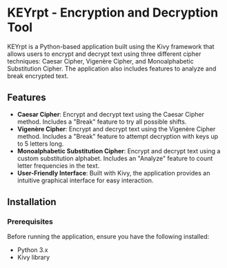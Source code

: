 # KEYrpt - Encryption and Decryption Tool

KEYrpt is a Python-based application built using the Kivy framework that allows users to encrypt and decrypt text using three different cipher techniques: Caesar Cipher, Vigenère Cipher, and Monoalphabetic Substitution Cipher. The application also includes features to analyze and break encrypted text.

## Features

- **Caesar Cipher**: Encrypt and decrypt text using the Caesar Cipher method. Includes a "Break" feature to try all possible shifts.
- **Vigenère Cipher**: Encrypt and decrypt text using the Vigenère Cipher method. Includes a "Break" feature to attempt decryption with keys up to 5 letters long.
- **Monoalphabetic Substitution Cipher**: Encrypt and decrypt text using a custom substitution alphabet. Includes an "Analyze" feature to count letter frequencies in the text.
- **User-Friendly Interface**: Built with Kivy, the application provides an intuitive graphical interface for easy interaction.

## Installation

### Prerequisites

Before running the application, ensure you have the following installed:

- Python 3.x
- Kivy library

